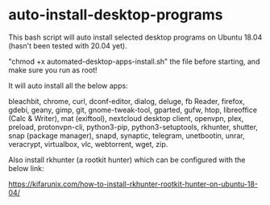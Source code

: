 # auto-install-desktop-programs
This bash script will auto install selected desktop programs on Ubuntu 18.04 (hasn't been tested with 20.04 yet).

"chmod +x automated-desktop-apps-install.sh" the file before starting, and make sure you run as root!

It will auto install all the below apps:

bleachbit, chrome, curl, dconf-editor, dialog, deluge, fb Reader, firefox, gdebi, geany, gimp, git, gnome-tweak-tool, gparted, gufw, htop, libreoffice (Calc & Writer), mat (exiftool), nextcloud desktop client, openvpn, plex, preload, protonvpn-cli, python3-pip, python3-setuptools, rkhunter, shutter, snap (package manager), snapd, synaptic, telegram, unetbootin, unrar, veracrypt, virtualbox, vlc, webtorrent, wget, zip.

Also install rkhunter (a rootkit hunter) which can be configured with the below link:

https://kifarunix.com/how-to-install-rkhunter-rootkit-hunter-on-ubuntu-18-04/
